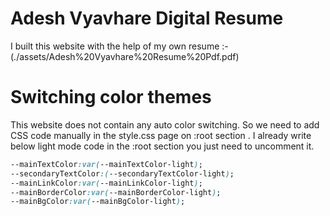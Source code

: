 # Adesh Vyavhare Digital Resume

I built this website with the help of my own resume :- (./assets/Adesh%20Vyavhare%20Resume%20Pdf.pdf) 

# Switching color themes

This website does not contain any auto color switching. So we need to add CSS code manually in the style.css page on :root section . I already write below light mode code in the :root section you just need to uncomment it.

```css
--mainTextColor:var(--mainTextColor-light); 
--secondaryTextColor:(--secondaryTextColor-light);
--mainLinkColor:var(--mainLinkColor-light);
--mainBorderColor:var(--mainBorderColor-light);
--mainBgColor:var(--mainBgColor-light);
```
